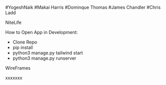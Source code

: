 #YogeshNaik
#Makai Harris
#Dominque Thomas
#James Chandler
#Chris Ladd

NiteLife

How to Open App in Development:
 * Clone Repo
 * pip install
 * python3 manage.py tailwind start
 * python3 manage.py runserver


WireFrames

xxxxxxx